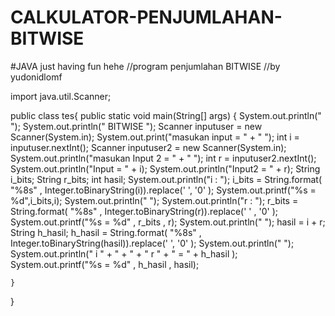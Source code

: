 # CALKULATOR-PENJUMLAHAN-BITWISE
#JAVA
just having fun  hehe
//program penjumlahan BITWISE
//by yudonidlomf

import java.util.Scanner;

public class tes{
    public static void main(String[] args) {
        System.out.println(" ");
        System.out.println("            BITWISE         ");
        Scanner inputuser = new Scanner(System.in);
        System.out.print("masukan input = " + " ");
        int i = inputuser.nextInt();
        Scanner inputuser2 = new Scanner(System.in);
        System.out.println("masukan Input 2 = " + " ");
        int r = inputuser2.nextInt();
        System.out.println("Input = " + i);
        System.out.println("Input2 = " + r);
        String i_bits;
        String r_bits;
        int hasil;
        System.out.println("i : ");
        i_bits = String.format(
            "%8s" , Integer.toBinaryString(i)).replace(' ', '0'
            );
        System.out.printf("%s = %d",i_bits,i);
        System.out.println(" ");
        System.out.println("r : ");
        r_bits = String.format(
            "%8s" , Integer.toBinaryString(r)).replace(' ' , '0'
            );
        System.out.printf("%s = %d" , r_bits , r);
        System.out.println(" ");
        hasil = i + r;
        String h_hasil;
        h_hasil = String.format(
            "%8s" , Integer.toBinaryString(hasil)).replace(' ', '0'
            );
        System.out.println(" ");
        System.out.println(" i " + " + " + " r " + " = " + h_hasil );
        System.out.printf("%s = %d" , h_hasil , hasil);


    }
}
